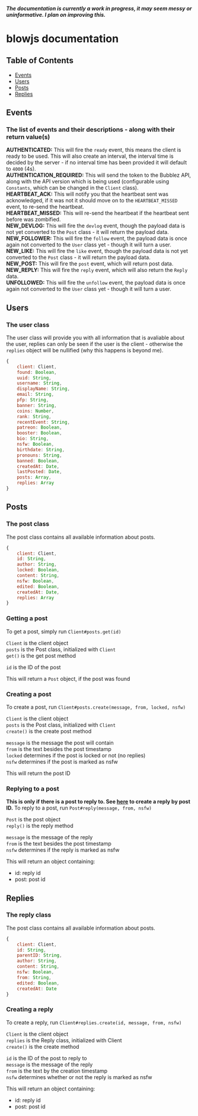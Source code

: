 ##### *The documentation is currently a work in progress, it may seem messy or uninformative. I plan on improving this.*

# blowjs documentation

## Table of Contents
* [Events](#events)
* [Users](#users)
* [Posts](#posts)
* [Replies](#replies)

## Events
### The list of events and their descriptions - along with their return value(s)

**AUTHENTICATED:** This will fire the `ready` event, this means the client is ready to be used. This will also create an interval, the interval time is decided by the server - if no interval time has been provided it will default to `4000` (4s).\
**AUTHENTICATION_REQUIRED:** This will send the token to the Bubblez API, along with the API version which is being used (configurable using `Constants`, which can be changed in the `Client` class).\
**HEARTBEAT_ACK:** This will notify you that the heartbeat sent was acknowledged, if it was not it should move on to the `HEARTBEAT_MISSED` event, to re-send the heartbeat.\
**HEARTBEAT_MISSED:** This will re-send the heartbeat if the heartbeat sent before was zombified.\
**NEW_DEVLOG:** This will fire the `devlog` event, though the payload data is not yet converted to the `Post` class - it will return the payload data.\
**NEW_FOLLOWER:** This will fire the `follow` event, the payload data is once again not converted to the `User` class yet - though it will turn a user.\
**NEW_LIKE:** This will fire the `like` event, though the payload data is not yet converted to the `Post` class - it will return the payload data.\
**NEW_POST:** This will fire the `post` event, which will return post data.\
**NEW_REPLY:** This will fire the `reply` event, which will also return the `Reply` data.\
**UNFOLLOWED:** This will fire the `unfollow` event, the payload data is once again not converted to the `User` class yet - though it will turn a user.

## Users

### The user class
The user class will provide you with all information that is avaliable about the user, replies can only be seen if the user is the client - otherwise the `replies` object will be nullified (why this happens is beyond me).

```js
{
    client: Client,
    found: Boolean,
    uuid: String,
    username: String,
    displayName: String,
    email: String,
    pfp: String,
    banner: String,
    coins: Number,
    rank: String,
    recentEvent: String,
    patreon: Boolean,
    booster: Boolean,
    bio: String,
    nsfw: Boolean,
    birthdate: String,
    pronouns: String,
    banned: Boolean,
    createdAt: Date,
    lastPosted: Date,
    posts: Array,
    replies: Array
}
```

## Posts

### The post class
The post class contains all available information about posts.

```js
{
    client: Client,
    id: String,
    author: String,
    locked: Boolean,
    content: String,
    nsfw: Boolean,
    edited: Boolean,
    createdAt: Date,
    replies: Array
}
```

### Getting a post

To get a post, simply run `Client#posts.get(id)`

`Client` is the client object\
`posts` is the Post class, initialized with `Client`\
`get()` is the get post method

`id` is the ID of the post

This will return a `Post` object, if the post was found

### Creating a post
To create a post, run `Client#posts.create(message, from, locked, nsfw)`

`Client` is the client object\
`posts` is the Post class, initialized with `Client`\
`create()` is the create post method

`message` is the message the post will contain\
`from` is the text besides the post timestamp\
`locked` determines if the post is locked or not (no replies)\
`nsfw` determines if the post is marked as nsfw

This will return the post ID

### Replying to a post
**This is only if there is a post to reply to. See [here](#replies) to create a reply by post ID.** To reply to a post, run `Post#reply(message, from, nsfw)`

`Post` is the post object\
`reply()` is the reply method

`message` is the message of the reply\
`from` is the text besides the post timestamp\
`nsfw` determines if the reply is marked as nsfw

This will return an object containing:
* id: reply id
* post: post id

## Replies

### The reply class
The post class contains all available information about posts.

```js
{
    client: Client,
    id: String,
    parentID: String,
    author: String,
    content: String,
    nsfw: Boolean,
    from: String,
    edited: Boolean,
    createdAt: Date
}
```


### Creating a reply
To create a reply, run `Client#replies.create(id, message, from, nsfw)`

`Client` is the client object\
`replies` is the Reply class, initialized with Client\
`create()` is the create method

`id` is the ID of the post to reply to\
`message` is the message of the reply\
`from` is the text by the creation timestamp\
`nsfw` determines whether or not the reply is marked as nsfw

This will return an object containing:
* id: reply id
* post: post id